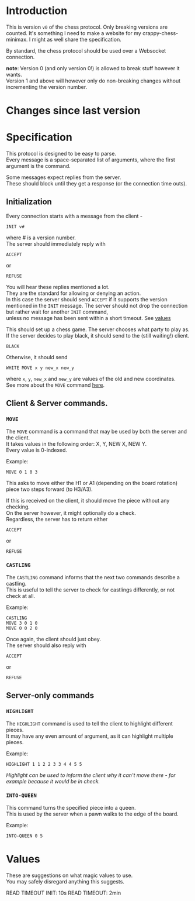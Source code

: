 # Introduction

This is version `v0` of the chess protocol.
Only breaking versions are counted.
It's something I need to make a website for my crappy-chess-minimax.
I might as well share the specification.

By standard, the chess protocol should be used over a Websocket connection.

**note**: Version 0 (and only version 0!) is allowed to break stuff however it wants.  
Version 1 and above will however only do non-breaking changes without incrementing the
version number.

# Changes since last version

# Specification

This protocol is designed to be easy to parse.  
Every message is a space-separated list of arguments,
where the first argument is the command.

Some messages expect replies from the server.  
These should block until they get a response (or the connection time outs).

## Initialization

Every connection starts with a message from the client -
```
INIT v#
```
where # is a version number.  
The server should immediately reply with
```
ACCEPT
```
or
```
REFUSE
```
You will hear these replies mentioned a lot.  
They are the standard for allowing or denying an action.  
In this case the server should send `ACCEPT` if it supports the version
mentioned in the `INIT` message.
The server should not drop the connection but rather wait for another `INIT` command,  
unless no message has been sent within a short timeout. See [values](#values)

This should set up a chess game. The server chooses what party to play as.  
If the server decides to play black, it should send to the (still waiting!) client.  
```
BLACK
```
Otherwise, it should send
```
WHITE MOVE x y new_x new_y
```
where `x`, `y`, `new_x` and `new_y` are values of the old and new coordinates.  
See more about the `MOVE` command [here](#move).

## Client & Server commands.

### `MOVE`

The `MOVE` command is a command that may be used by both the server and the client.  
It takes values in the following order: X, Y, NEW X, NEW Y.  
Every value is 0-indexed.

Example:
```
MOVE 0 1 0 3
```
This asks to move either the H1 or A1 (depending on the board rotation) piece two steps forward (to H3/A3).

If this is received on the client, it should move the piece without any checking.  
On the server however, it might optionally do a check.  
Regardless, the server has to return either
```
ACCEPT
```
or
```
REFUSE
```

### `CASTLING`

The `CASTLING` command informs that the next two commands describe a castling.  
This is useful to tell the server to check for castlings differently, or not check at all.

Example:
```
CASTLING
MOVE 3 0 1 0
MOVE 0 0 2 0
```

Once again, the client should just obey.  
The server should also reply with
```
ACCEPT
```
or
```
REFUSE
```

## Server-only commands

### `HIGHLIGHT`

The `HIGHLIGHT` command is used to tell the client to highlight different pieces.  
It may have any even amount of argument, as it can highlight multiple pieces.  

Example:
```
HIGHLIGHT 1 1 2 2 3 3 4 4 5 5
```
*Highlight can be used to inform the client why it can't move there - for example because it would be in check.*

### `INTO-QUEEN`

This command turns the specified piece into a queen.  
This is used by the server when a pawn walks to the edge of the board.

Example:
```
INTO-QUEEN 0 5
```

# Values

These are suggestions on what magic values to use.  
You may safely disregard anything this suggests.

READ TIMEOUT INIT: 10s
READ TIMEOUT:      2min
